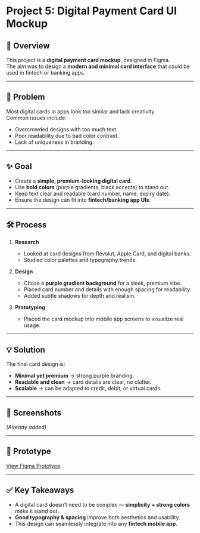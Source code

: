# Project 5: Digital Payment Card UI Mockup

## 📌 Overview
This project is a **digital payment card mockup**, designed in Figma.  
The aim was to design a **modern and minimal card interface** that could be used in fintech or banking apps.

---

## 🎯 Problem
Most digital cards in apps look too similar and lack creativity.  
Common issues include:  
- Overcrowded designs with too much text.  
- Poor readability due to bad color contrast.  
- Lack of uniqueness in branding.  

---

## ✨ Goal
- Create a **simple, premium-looking digital card**.  
- Use **bold colors** (purple gradients, black accents) to stand out.  
- Keep text clear and readable (card number, name, expiry date).  
- Ensure the design can fit into **fintech/banking app UIs**.  

---

## 🛠 Process
1. **Research**  
   - Looked at card designs from Revolut, Apple Card, and digital banks.  
   - Studied color palettes and typography trends.  

2. **Design**  
   - Chose a **purple gradient background** for a sleek, premium vibe.  
   - Placed card number and details with enough spacing for readability.  
   - Added subtle shadows for depth and realism.  

3. **Prototyping**  
   - Placed the card mockup into mobile app screens to visualize real usage.  

---

## 💡 Solution
The final card design is:  
- **Minimal yet premium** → strong purple branding.  
- **Readable and clean** → card details are clear, no clutter.  
- **Scalable** → can be adapted to credit, debit, or virtual cards.  

---

## 📸 Screenshots
*(Already added)*  

---

## 🔗 Prototype
[View Figma Prototype](https://www.figma.com/design/bvhBxkCCu2HXq9Ngs4wsRL/Credit-Card?node-id=1-2&t=lwZBDnklKfG5anm4-1)  

---

## ✅ Key Takeaways
- A digital card doesn’t need to be complex — **simplicity + strong colors** make it stand out.  
- **Good typography & spacing** improve both aesthetics and usability.  
- This design can seamlessly integrate into any **fintech mobile app**.  
